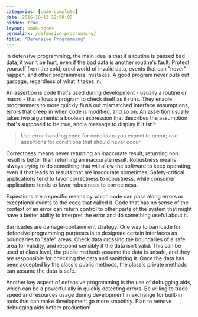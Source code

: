 ```yaml
---
categories: [code-complete]
date: 2016-10-13 12:00:00
hidden: true
layout: book-notes
permalink: /defensive-programming/
title: "Defensive Programming"
---
```


In defensive programming, the main idea is that if a routine is passed bad data, it won't be hurt, even if the bad data is another routine's fault. Protect yourself from the cold, creul world of invalid data, events that can "never" happen, and other programmers' mistakes. A good program never puts out garbage, regardless of what it takes in.

An assertion is code that's used during development - usually a routine or macro - that allows a program to check itself as it runs. They enable programmers to more quickly flush out mismatched interface assumptions, errors that creep in when code is modified, and so on. An assertion usually takes two arguments: a boolean expression that describes the assumption that's supposed to be true, and a message to display if it isn't.

> Use error-handling code for conditions you expect to occur; use assertions for conditions that should never occur.

Correctness means never returning an inaccurate result; returning non result is better than returning an inaccurate result. Robustness means always trying to do something that will allow the software to keep operating, even if that leads to results that are inaccurate sometimes. Safety-critical applications tend to favor correctness to robustness, while consumer applications tends to favor robustness to correctness.

Expections are a specific means by which code can pass along errors or exceptional events to the code that called it. Code that has no sense of the context of an error can return control to other parts of the system that might have a better ability to interpret the error and do something useful about it.

Barricades are damage-containment strategy. One way to barricade for defensive programming purposes is to designate certain interfaces as boundaries to "safe" areas. Check data crossing the boundaries of a safe area for validity, and respond sensibly if the data isn't valid. This can be used at class level, the public methods assume the data is unsafe, and they are responsible for checking the data and sanitizing it. Once the data has been accepted by the class's public methods, the class's private methods can assume the data is safe.

Another key aspect of defensive programming is the use of debugging aids, which can be a powerful ally in quickly detecting errors. Be willing to trade speed and resources usage during development in exchange for built-in tools that can make development go more smoothly. Plan to remove debugging aids before production!